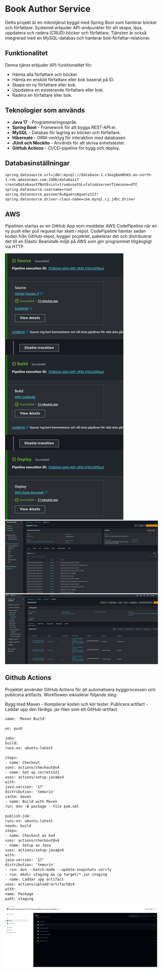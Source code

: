 # Book Author Service

Detta projekt är en mikrotjänst byggd med Spring Boot som hanterar böcker och författare. Systemet erbjuder API-endpunkter för att skapa, läsa, uppdatera och radera (CRUD) böcker och författare. Tjänsten är också integrerad med en MySQL-databas och hanterar bok-författar-relationer.

## Funktionalitet

Denna tjänst erbjuder API-funktionalitet för:

- Hämta alla författare och böcker.
- Hämta en enskild författare eller bok baserat på ID.
- Skapa en ny författare eller bok.
- Uppdatera en existerande författare eller bok.
- Radera en författare eller bok.

## Teknologier som används

- **Java 17** - Programmeringsspråk.
- **Spring Boot** - Framework för att bygga REST-API:er.
- **MySQL** - Databas för lagring av böcker och författare.
- **Hibernate** - ORM-verktyg för interaktion med databasen.
- **JUnit och Mockito** - Används för att skriva enhetstester.
- **GitHub Actions** - CI/CD-pipeline för bygg och deploy.

## Databasinställningar

```properties
spring.datasource.url=jdbc:mysql://database-1.c1mig6em6bk5.eu-north-1.rds.amazonaws.com:3306/databas1?createDatabaseIfNotExist=true&useSSL=false&serverTimezone=UTC
spring.datasource.username=root
spring.datasource.password=AgueroAguero123!
spring.datasource.driver-class-name=com.mysql.cj.jdbc.Driver
```
## AWS
Pipelinen startas av en GitHub App som meddelar AWS CodePipeline när en ny push eller pull request har skett i repot. CodePipeline hämtar sedan koden från GitHub-repot, bygger projektet, paketerar det och distribuerar det till en Elastic Beanstalk-miljö på AWS som gör programmet tillgängligt via HTTP.

![awspipeline](./images/awspipeline.png)
![beanstalk](./images/beanstalk.png)
![codebuild](./images/codebuild.png)

## Github Actions

Projektet använder GitHub Actions för att automatisera byggprocessen och publicera artifacts. Workflowen inkluderar följande steg:

Bygg med Maven - Kompilerar koden och kör tester.
Publicera artifact - Laddar upp den färdiga .jar-filen som ett GitHub-artifact.

```properties
name: 'Maven Build'

on: push

jobs:
build:
runs-on: ubuntu-latest

steps:
- name: Checkout
uses: actions/checkout@v4
- name: Set up corretto21
uses: actions/setup-java@v4
with:
java-version: '17'
distribution: 'temurin'
cache: maven
- name: Build with Maven
run: mvn -B package --file pom.xml

publish-job:
runs-on: ubuntu-latest
needs: build
steps:
- name: Checkout av kod
uses: actions/checkout@v4
- name: Setup av Java
uses: actions/setup-java@v4
with:
java-version: '17'
distribution: 'temurin'
- run: mvn --batch-mode --update-snapshots verify
- run: mkdir staging && cp target/*.jar staging
- name: Laddar upp artifact
uses: actions/upload-artifact@v4
with:
name: Package
path: staging
```

![github](./images/github.png)